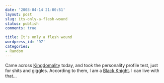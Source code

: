```yaml
---
date: '2003-04-14 21:00:51'
layout: post
slug: its-only-a-flesh-wound
status: publish
comments: true

title: It's only a flesh wound
wordpress_id: '97'
categories:
- Random
---
```


Came across [Kingdomality](http://kingdomality.com/) today, and took the personality profile test, just for shits and giggles.
According to them, I am a [Black Knight](http://www.cmi-lmi.com/bknight.html). I can live with that...

